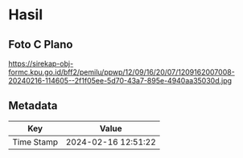 # Hasil

## Foto C Plano

https://sirekap-obj-formc.kpu.go.id/bff2/pemilu/ppwp/12/09/16/20/07/1209162007008-20240216-114605--2f1f05ee-5d70-43a7-895e-4940aa35030d.jpg


## Metadata

| Key        | Value               |
| ---------- | ------------------- |
| Time Stamp | 2024-02-16 12:51:22 |



